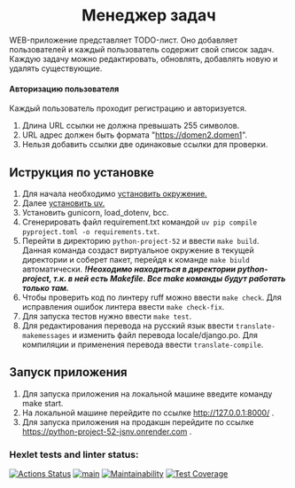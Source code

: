 <div align="center">
  <h1>Менеджер задач</h1>
</div>

WEB-приложение представляет TODO-лист. Оно добавляет пользователей и каждый пользователь содержит свой список задач.
Каждую задачу можно редактировать, обновлять, добавлять новую и удалять существующие.

#### Авторизацию пользователя

Каждый пользователь проходит регистрацию и авторизуется.

1. Длина URL ссылки не должна превышать 255 символов.
2. URL адрес должен быть формата "https://domen2.domen1".
3. Нельзя добавить ссылки две одинаковые ссылки для проверки.


## Иструкция по установке

1. Для начала необходимо [установить окружение.](https://ru.hexlet.io/courses/python-setup-environment/lessons/venv/theory_unit)
2. Далее [установить uv.](https://docs.astral.sh/uv/#__tabbed_1_1)
3. Установить gunicorn, load_dotenv, bcc.
4. Сгенерировать файл requirement.txt командой `uv pip compile pyproject.toml -o requirements.txt`.
5. Перейти в директорию `python-project-52` и ввести `make build`. Данная команда создаст виртуальное окружение в текущей директории и
соберет пакет, перейдя к команде `make biuld` автоматически. ***!Неоходимо находиться в директории python-project, т.к. в ней есть Makefile. Все make команды будут работать только там.***
6. Чтобы проверить код по линтеру ruff можно ввести `make check`. Для исправления ошибок линтера ввести `make check-fix`.
7. Для запуска тестов нужно ввести `make test`.
8. Для редактирования перевода на русский язык ввести `translate-makemessages` и изменить файл перевода locale/django.po. Для компиляции и применения перевода ввести `translate-compile`.

## Запуск приложения

1. Для запуска приложения на локальной машине введите команду make start.
2. На локальной машине перейдите по ссылке http://127.0.0.1:8000/ .
3. Для запуска приложения на продакшн перейдите по ссылке https://python-project-52-jsnv.onrender.com .

### Hexlet tests and linter status:
[![Actions Status](https://github.com/nic11371/python-project-52/actions/workflows/hexlet-check.yml/badge.svg)](https://github.com/nic11371/python-project-52/actions)
[![main](https://github.com/nic11371/python-project-52/actions/workflows/main.yml/badge.svg)](https://github.com/nic11371/python-project-52/actions/workflows/main.yml)
[![Maintainability](https://api.codeclimate.com/v1/badges/42fb21ec39919d60636d/maintainability)](https://codeclimate.com/github/nic11371/python-project-52/maintainability)
[![Test Coverage](https://api.codeclimate.com/v1/badges/42fb21ec39919d60636d/test_coverage)](https://codeclimate.com/github/nic11371/python-project-52/test_coverage)
